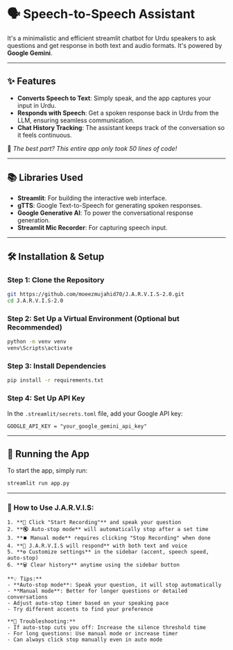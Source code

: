 # 🗣️ Speech-to-Speech Assistant

It's a minimalistic and efficient streamlit chatbot for Urdu speakers to ask questions and get response in both text and audio formats. 
It's powered by **Google Gemini**.

---

## ✨ Features

- **Converts Speech to Text**: Simply speak, and the app captures your input in Urdu.
- **Responds with Speech**: Get a spoken response back in Urdu from the LLM, ensuring seamless communication.
- **Chat History Tracking**: The assistant keeps track of the conversation so it feels continuous.

🌟 _The best part? This entire app only took 50 lines of code!_

---

## 📚 Libraries Used

- **Streamlit**: For building the interactive web interface.
- **gTTS**: Google Text-to-Speech for generating spoken responses.
- **Google Generative AI**: To power the conversational response generation.
- **Streamlit Mic Recorder**: For capturing speech input.

---

## 🛠️ Installation & Setup

### Step 1: Clone the Repository
```bash
git https://github.com/moeezmujahid70/J.A.R.V.I.S-2.0.git
cd J.A.R.V.I.S-2.0
```

### Step 2: Set Up a Virtual Environment (Optional but Recommended)
```bash
python -m venv venv
venv\Scripts\activate
```

### Step 3: Install Dependencies
```bash
pip install -r requirements.txt
```

### Step 4: Set Up API Key
In the `.streamlit/secrets.toml` file, add your Google API key:
```plaintext
GOOGLE_API_KEY = "your_google_gemini_api_key"
```

---

## 🚀 Running the App
To start the app, simply run:
```bash
streamlit run app.py
```

---



 ### 🚀 How to Use J.A.R.V.I.S:
    
    1. **🎤 Click "Start Recording"** and speak your question
    2. **🔇 Auto-stop mode** will automatically stop after a set time
    3. **⏹️ Manual mode** requires clicking "Stop Recording" when done
    4. **🤖 J.A.R.V.I.S will respond** with both text and voice
    5. **⚙️ Customize settings** in the sidebar (accent, speech speed, auto-stop)
    6. **🗑️ Clear history** anytime using the sidebar button
    
    **💡 Tips:**
    - **Auto-stop mode**: Speak your question, it will stop automatically
    - **Manual mode**: Better for longer questions or detailed conversations
    - Adjust auto-stop timer based on your speaking pace
    - Try different accents to find your preference
    
    **🔧 Troubleshooting:**
    - If auto-stop cuts you off: Increase the silence threshold time
    - For long questions: Use manual mode or increase timer
    - Can always click stop manually even in auto mode

